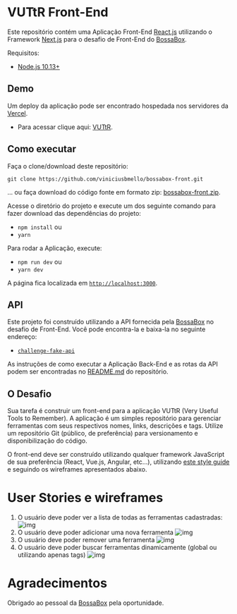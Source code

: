 # VUTtR Front-End

Este repositório contém uma Aplicação Front-End [React.js](https://reactjs.org/) utilizando o Framework [Next.js](https://nextjs.org/) para o desafio de Front-End do [BossaBox](https://bossabox.com/).

Requisitos:
* [Node.js 10.13+](https://nodejs.org/)

## Demo

Um deploy da aplicação pode ser encontrado hospedada nos servidores da [Vercel](https://vercel.com/). 
* Para acessar clique aqui: [VUTtR](https://vuttr.codar.space/).

## Como executar
Faça o clone/download deste repositório:
```git
git clone https://github.com/viniciusbmello/bossabox-front.git
```
... ou faça download do código fonte em formato zip: [bossabox-front.zip](https://github.com/viniciusbmello/bossabox-front/archive/refs/heads/main.zip).

Acesse o diretório do projeto e execute um dos seguinte comando para fazer download das dependências do projeto:
* `npm install` ou
* `yarn`

Para rodar a Aplicação, execute:
* `npm run dev` ou
* `yarn dev`

A página fica localizada em [`http://localhost:3000`](http://localhost:3000).

## API
Este projeto foi construído utilizando a API fornecida pela [BossaBox](https://bossabox.com/) no desafio de Front-End. Você pode encontra-la e baixa-la no seguinte endereço:
* [`challenge-fake-api`](https://gitlab.com/bossabox/challenge-fake-api/)

As instruções de como executar a Aplicação Back-End e as rotas da API podem ser encontradas no [README.md](https://gitlab.com/bossabox/challenge-fake-api/-/blob/master/README.md) do repositório.

## O Desafio

Sua tarefa é construir um front-end para a aplicação VUTtR (Very Useful Tools to Remember). A aplicação é um simples repositório para gerenciar ferramentas com seus respectivos nomes, links, descrições e tags. Utilize um repositório Git (público, de preferência) para versionamento e disponibilização do código.

O front-end deve ser construído utilizando qualquer framework JavaScript de sua preferência (React, Vue.js, Angular, etc...), utilizando [este style guide](https://xd.adobe.com/spec/6a82c840-1813-4b23-6919-2ac91409d104-1cb3/grid) e seguindo os wireframes apresentados abaixo.

# User Stories e wireframes

1. O usuário deve poder ver a lista de todas as ferramentas cadastradas:
![img](https://bossabox-uploads.s3-sa-east-1.amazonaws.com/challenges/1-home.png)
2. O usuário deve poder adicionar uma nova ferramenta
![img](https://bossabox-uploads.s3-sa-east-1.amazonaws.com/challenges/2-add-tool.png)
3. O usuário deve poder remover uma ferramenta
![img](https://bossabox-uploads.s3-sa-east-1.amazonaws.com/challenges/3-remove-tool.png)
4. O usuário deve poder buscar ferramentas dinamicamente (global ou utilizando apenas tags)
![img](https://bossabox-uploads.s3-sa-east-1.amazonaws.com/challenges/4-search.png)

# Agradecimentos

Obrigado ao pessoal da [BossaBox](https://bossabox.com/) pela oportunidade.